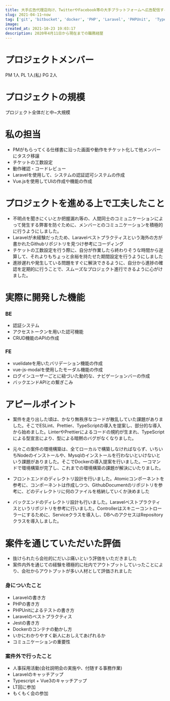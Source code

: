 ```yaml
---
title: 大手広告代理店向け、TwitterやFacebook等の大手プラットフォームへ広告配信するためのフォーマットを共通フォーマットに変換するためのシステムのフロントエンド
slug: 2021-04-11~now
tag: ['git', 'bitbucket', 'docker', 'PHP', 'Laravel', 'PHPUnit',  'TypeScript', 'JavaScript', 'VueRouter', 'vue-property-decorator', 'Jest']
image:
created_at: 2021-10-23 19:03:17
description: 2020年4月11日から現在までの職務経歴
---
```


# プロジェクトメンバー
PM 1人
PL 1人(私)
PG 2人

# プロジェクトの規模
プロジェクト全体だと中~大規模

# 私の担当
- PMがもらってくる仕様書に沿った画面や動作をチケット化して他メンバーにタスク移譲
- チケットの工数設定
- 動作確認・コードレビュー
- Laravelを使用して、システムの認証認可システムの作成
- Vue.jsを使用してUIの作成や機能の作成

# プロジェクトを進める上で工夫したこと
- 不明点を聞きにくいとか把握漏れ等の、人間同士のコミュニケーションによって発生する弊害を防ぐために、メンバーとのコミュニケーションを積極的に行うようにしました。
- Laravelが未経験だったため、Laravelベストプラクティスという海外の方が書かれたGithubリポジトリを見つけ参考にコーディング
- チケットの工数設定を行う際に、自分が作業したら終わりそうな時間から逆算して、それよりもちょっと余裕を持たせた期間設定を行うようにしました
- 進捗遅れや発生している問題をすぐに解決できるように、自分から進捗の確認を定期的に行うことで、スムーズなプロジェクト進行できるように心がけました。

# 実際に開発した機能
### BE
- 認証システム
- アクセストークンを用いた認可機能
- CRUD機能のAPIの作成
### FE
- vuelidateを用いたバリデーション機能の作成
- vue-js-modalを使用したモーダル機能の作成
- ログインユーザーごとに紐づいた動的な、ナビゲーションバーの作成
- バックエンドAPIとの繋ぎこみ

# アピールポイント
- 案件を走り出した頃は、かなり無秩序なコードが散乱していた課題がありました。そこでESLint、Prettier、TypeScriptの導入を提案し、部分的な導入から始めました。LinterやPrettierによるコードの規約が生まれ、TypeScriptによる型宣言により、型による暗黙のバグがなくなりました。

- 元々この案件の環境構築は、全てローカルで構築しなければならず、いちいちNodeのインストールや、Mysqlのインストールを行わないといけないという課題がありました。そこでDockerの導入提案を行いました。一コマンドで環境構築が完了し、これまでの環境構築の課題が解決にいたりました。

- フロントエンドのディレクトリ設計を行いました。Atomicコンポーネントを参考に、コンポーネントは作成しつつ、GithubDocumentのリポジトリを参考に、どのディレクトリに何のファイルを格納していくか決めました

- バックエンドのディレクトリ設計も行いました。Laravelベストプラクティスというリポジトリを参考に行いました。Controllerはスキニーコントローラーにするために、Serviceクラスを導入し、DBへのアクセスはRepositoryクラスを導入しました。

# 案件を通じていただいた評価
- 抜けられたら会社的にだいぶ痛いという評価をいただきました
- 案件内外を通じての経験を積極的に社内でアウトプットしていったことにより、会社からアウトプットが多い人材として評価されました

### 身についたこと
- Laravelの書き方
- PHPの書き方
- PHPUnitによるテストの書き方
- Laravelのベストプラクティス
- Jestの書き方
- Dockerのコンテナの動かし方
- いかにわかりやすく新人におしえてあげれるか
- コミュニケーションの重要性

### 案件外で行ったこと
- 人事採用活動(会社説明会の実施や、付随する事務作業)
- Laravelのキャッチアップ
- Typescript + Vue3のキャッチアップ
- LT回に参加
- もくもく会の参加